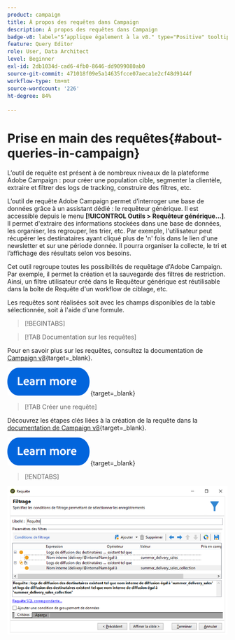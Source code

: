```yaml
---
product: campaign
title: À propos des requêtes dans Campaign
description: À propos des requêtes dans Campaign
badge-v8: label="S’applique également à la v8." type="Positive" tooltip="S’applique également à Campaign v8."
feature: Query Editor
role: User, Data Architect
level: Beginner
exl-id: 2db1034d-cad6-4fb0-8646-dd9099080ab0
source-git-commit: 471018f09e5a14635fcce07aeca1e2cf48d9144f
workflow-type: tm+mt
source-wordcount: '226'
ht-degree: 84%

---
```


# Prise en main des requêtes{#about-queries-in-campaign}



L’outil de requête est présent à de nombreux niveaux de la plateforme Adobe Campaign : pour créer une population cible, segmenter la clientèle, extraire et filtrer des logs de tracking, construire des filtres, etc.

L’outil de requête Adobe Campaign permet d’interroger une base de données grâce à un assistant dédié : le requêteur générique. Il est accessible depuis le menu **[!UICONTROL Outils > Requêteur générique...]**. Il permet d&#39;extraire des informations stockées dans une base de données, les organiser, les regrouper, les trier, etc. Par exemple, l&#39;utilisateur peut récupérer les destinataires ayant cliqué plus de &#39;n&#39; fois dans le lien d&#39;une newsletter et sur une période donnée. Il pourra organiser la collecte, le tri et l’affichage des résultats selon vos besoins.

Cet outil regroupe toutes les possibilités de requêtage d&#39;Adobe Campaign. Par exemple, il permet la création et la sauvegarde des filtres de restriction. Ainsi, un filtre utilisateur créé dans le Requêteur générique est réutilisable dans la boîte de Requête d&#39;un workflow de ciblage, etc.

Les requêtes sont réalisées soit avec les champs disponibles de la table sélectionnée, soit à l&#39;aide d&#39;une formule.

>[!BEGINTABS]

>[!TAB Documentation sur les requêtes]

Pour en savoir plus sur les requêtes, consultez la documentation de [Campaign v8](https://experienceleague.adobe.com/en/docs/campaign/automation/workflows/wf-activities/activities){target=_blank}.


[![Image](../../assets/do-not-localize/learn-more-button.svg)](https://experienceleague.adobe.com/en/docs/campaign/automation/workflows/wf-activities/activities){target=_blank}


>[!TAB Créer une requête]

Découvrez les étapes clés liées à la création de la requête dans la [documentation de Campaign v8](https://experienceleague.adobe.com/en/docs/campaign/automation/workflows/wf-activities/targeting-activities/query){target=_blank}.

[![Image](../../assets/do-not-localize/learn-more-button.svg)](https://experienceleague.adobe.com/en/docs/campaign/automation/workflows/wf-activities/targeting-activities/query){target=_blank}

>[!ENDTABS]

![Capture d’écran montrant un exemple de requête.](assets/query_recipients_4.png)
